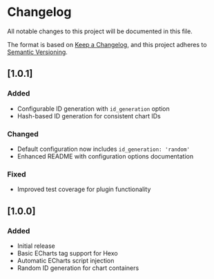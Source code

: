 # Changelog

All notable changes to this project will be documented in this file.

The format is based on [Keep a Changelog](https://keepachangelog.com/en/1.0.0/),
and this project adheres to [Semantic Versioning](https://semver.org/spec/v2.0.0.html).

## [1.0.1]

### Added
- Configurable ID generation with `id_generation` option
- Hash-based ID generation for consistent chart IDs

### Changed
- Default configuration now includes `id_generation: 'random'`
- Enhanced README with configuration options documentation

### Fixed
- Improved test coverage for plugin functionality

## [1.0.0] 
### Added
- Initial release
- Basic ECharts tag support for Hexo
- Automatic ECharts script injection
- Random ID generation for chart containers
